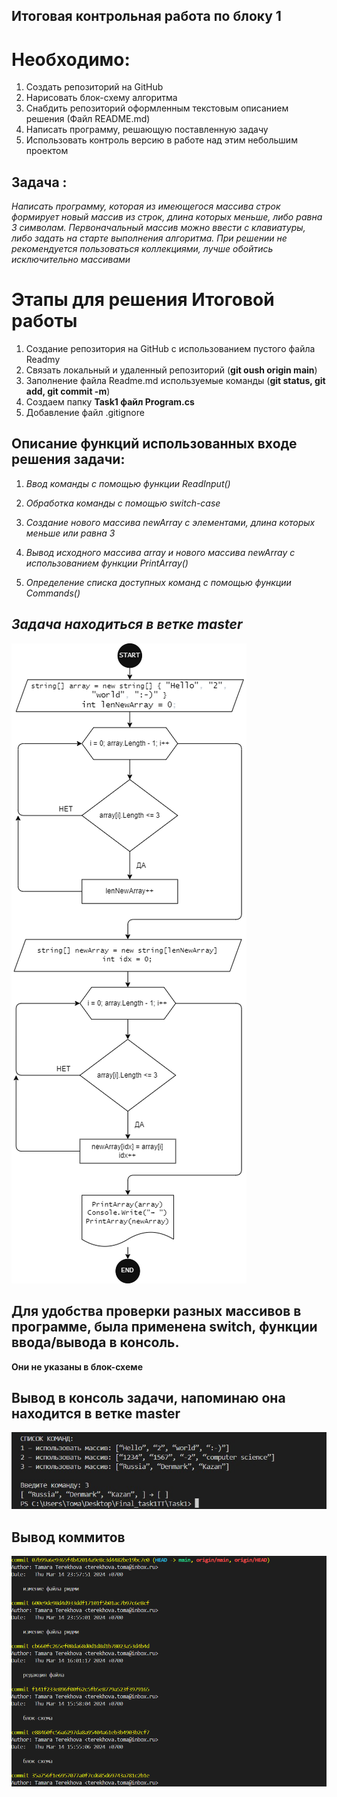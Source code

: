 ## Итоговая контрольная работа по блоку 1
# Необходимо:
1. Создать репозиторий на GitHub
2. Нарисовать блок-схему алгоритма 
3. Снабдить репозиторий оформленным текстовым описанием решения (Файл README.md)
4. Написать программу, решающую поставленную задачу 
5. Использовать контроль версию в работе над этим небольшим проектом 

## Задача :
 *Написать программу, которая из имеющегося массива строк формирует новый массив из строк, длина которых меньше, либо равна 3 символам. Первоначальный массив можно ввести с клавиатуры, либо задать на старте выполнения алгоритма. При решении не рекомендуется пользоваться коллекциями, лучше обойтись исключительно массивами*

 # Этапы для решения Итоговой работы 

 1. Создание репозитория на GitHub c использованием пустого файла Readmy 
 2. Связать локальный и удаленный репозиторий (**git oush origin main**)
 3. Заполнение файла Readme.md используемые команды (**git status, git add, git commit -m**)
 4. Создаем папку **Task1 файл Program.cs**
 5. Добавление файл .gitignore

 ## Описание функций использованных входе решения задачи:

 1. *Ввод команды с помощью функции ReadInput()*
 
 2. *Обработка команды с помощью switch-case*
 
 3. *Создание нового массива newArray с элементами, длина которых меньше или равна 3*

 4. *Вывод исходного массива array и нового массива newArray с использованием функции PrintArray()*

 5. *Определение списка доступных команд с помощью функции Commands()*

 ## *Задача находиться в ветке master*

 ![Блок-схема](drawio.png)

## Для удобства проверки разных массивов в программе, была применена switch, функции ввода/вывода в консоль.
**Они не указаны в блок-схеме**

## Вывод в консоль задачи, напоминаю она находится в ветке master 
![Скрин вывода консоль](Taskscrin.jpg)

## Вывод коммитов 
![Скрин вывода консоль](commit.png)